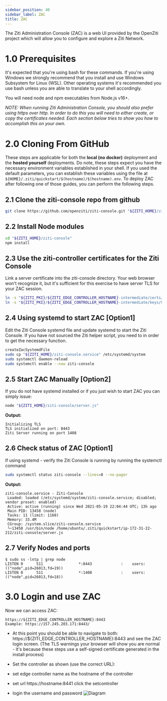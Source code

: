 ```yaml
---
sidebar_position: 40
sidebar_label: ZAC
title: ZAC
---
```


The Ziti Administration Console (ZAC) is a web UI provided by the OpenZiti project which will allow you to configure and explore a Ziti Network.

# 1.0 Prerequisites
It's expected that you're using bash for these commands. If you're using Windows we strongly recommend that you install and use Windows Subsystem for Linux (WSL). Other operating systems it's recommended you use bash unless you are able to translate to your shell accordingly.

You will need node and npm executables from Node.js v16+.

*NOTE: When running Ziti Administration Console, you should also prefer using https over http. In order to do this you will need to either create, or copy the certificates needed. Each section below tries to show you how to accomplish this on your own.*

# 2.0 Cloning From GitHub
These steps are applicable for both the **local (no docker)** deployment and the **hosted yourself** deployments. Do note, these steps expect you have the necessary environment variables established in your shell. If you used the default parameters, you can establish these variables using the file at `${HOME}/.ziti/quickstart/$(hostname)/$(hostname).env`. To deploy ZAC after following one of those guides, you can perform the following steps.

## 2.1 Clone the ziti-console repo from github
```bash
git clone https://github.com/openziti/ziti-console.git "${ZITI_HOME}/ziti-console"
```
## 2.2 Install Node modules
```bash
cd "${ZITI_HOME}/ziti-console"
npm install
```
## 2.3 Use the ziti-controller certificates for the Ziti Console

Link a server certificate into the ziti-console directory. Your web browser won't recognize it, but it's sufficient for this exercise to have server TLS for your ZAC session.

```bash
ln -s "${ZITI_PKI}/${ZITI_EDGE_CONTROLLER_HOSTNAME}-intermediate/certs/${ZITI_EDGE_CONTROLLER_HOSTNAME}-server.chain.pem" "${ZITI_HOME}/ziti-console/server.chain.pem"
ln -s "${ZITI_PKI}/${ZITI_EDGE_CONTROLLER_HOSTNAME}-intermediate/keys/${ZITI_EDGE_CONTROLLER_HOSTNAME}-server.key" "${ZITI_HOME}/ziti-console/server.key"
```

## 2.4 Using systemd to start ZAC [Option1]
Edit the Ziti Console systemd file and update systemd to start the Ziti Console. If you have not sourced the Ziti helper script, you need to in order to get the necessary function.

```bash
createZacSystemdFile
sudo cp "${ZITI_HOME}/ziti-console.service" /etc/systemd/system
sudo systemctl daemon-reload
sudo systemctl enable --now ziti-console
```
## 2.5 Start ZAC Manually [Option2]
If you do not have systemd installed or if you just wish to start ZAC you can simply issue:
```bash
node "${ZITI_HOME}/ziti-console/server.js"
```
**Output:**
```
Initializing TLS
TLS initialized on port: 8443
Ziti Server running on port 1408
```
## 2.6 Check status of ZAC [Option1] 
If using systemd - verify the Ziti Console is running by running the systemctl command 
```bash
sudo systemctl status ziti-console --lines=0 --no-pager
```
**Output:**
```
ziti-console.service - Ziti-Console
 Loaded: loaded (/etc/systemd/system/ziti-console.service; disabled; vendor preset: enabled)
 Active: active (running) since Wed 2021-05-19 22:04:44 UTC; 13h ago
 Main PID: 13458 (node)
 Tasks: 11 (limit: 1160)
 Memory: 33.4M
 CGroup: /system.slice/ziti-console.service
 └─13458 /usr/bin/node /home/ubuntu/.ziti/quickstart/ip-172-31-22-212/ziti-console/server.js
```
## 2.7 Verify Nodes and ports
```
$ sudo ss -lntp | grep node
LISTEN 0      511                *:8443             :    users:(("node",pid=26013,fd=19))           
LISTEN 0      511                *:1408             :    users:(("node",pid=26013,fd=18))
```
 

# 3.0 Login and use ZAC
Now we can access ZAC:
```
https://${ZITI_EDGE_CONTROLLER_HOSTNAME}:8443
Example: https://157.245.203.171:8443/
```

- At this point you should be able to navigate to both: https://${ZITI_EDGE_CONTROLLER_HOSTNAME}:8443 and see the ZAC login screen. (The TLS warnings your browser will show you are normal - it's because these steps use a self-signed certificate generated in the install process)

- Set the controller as shown (use the correct URL):

- set edge controller name as the hostname of the controller

- set url https://hostname:8441  click the setcontroller

- login the username and password
![Diagram](~/docusaurus/static/img/image/console.png)

